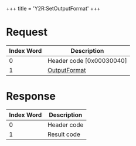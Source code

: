 +++
title = 'Y2R:SetOutputFormat'
+++

# Request

| Index Word | Description                                               |
|------------|-----------------------------------------------------------|
| 0          | Header code \[0x00030040\]                                |
| 1          | [OutputFormat](Camera_Services#outputformat_2 "wikilink") |

# Response

| Index Word | Description |
|------------|-------------|
| 0          | Header code |
| 1          | Result code |
